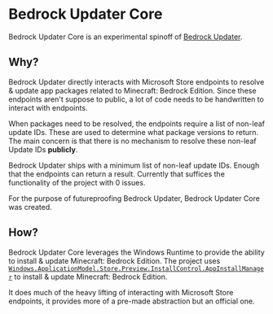 # Bedrock Updater Core

Bedrock Updater Core is an experimental spinoff of [Bedrock Updater](https://github.com/Aetopia/BedrockUpdater).

## Why?

Bedrock Updater directly interacts with Microsoft Store endpoints to resolve & update app packages related to Minecraft: Bedrock Edition. 
Since these endpoints aren't suppose to public, a lot of code needs to be handwritten to interact with endpoints. 

When packages need to be resolved, the endpoints require a list of non-leaf update IDs. 
These are used to determine what package versions to return. 
The main concern is that there is no mechanism to resolve these non-leaf Update IDs **publicly**.

Bedrock Updater ships with a minimum list of non-leaf update IDs. Enough that the endpoints can return a result.
Currently that suffices the functionality of the project with 0 issues.

For the purpose of futureproofing Bedrock Updater, Bedrock Updater Core was created.

## How?

Bedrock Updater Core leverages the Windows Runtime to provide the ability to install & update Minecraft: Bedrock Edition.
The project uses [`Windows.ApplicationModel.Store.Preview.InstallControl.AppInstallManager`](https://learn.microsoft.com/uwp/api/windows.applicationmodel.store.preview.installcontrol.appinstallmanager) to install & update Minecraft: Bedrock Edition.

It does much of the heavy lifting of interacting with Microsoft Store endpoints, it provides more of a pre-made abstraction but an official one.


